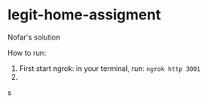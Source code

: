 # legit-home-assigment

Nofar's solution

How to run:

1. First start ngrok: in your terminal, run:
   `ngrok http 3001`
2. 
s
